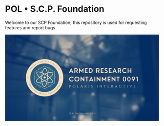 # POL • S.C.P. Foundation
Welcome to our SCP Foundation, this repository is used for requesting features and report bugs.

![Main-logo](THUMBNAIL-3-2.png)
